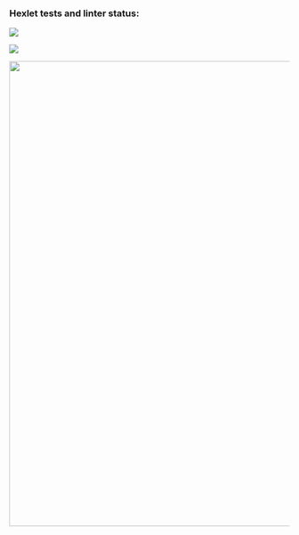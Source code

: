### Hexlet tests and linter status:
<a href="https://codeclimate.com/github/NeoVic2006/python-project-lvl1/maintainability"><img src="https://api.codeclimate.com/v1/badges/a99a88d28ad37a79dbf6/maintainability" /></a>

<a href="https://github.com/NeoVic2006/python-project-lvl1/workflows/main/badge.svg"><img src="https://github.com/NeoVic2006/python-project-lvl1/workflows/main/badge.svg" /></a>

<a href="https://asciinema.org/a/14"><img src="https://asciinema.org/a/14.png" width="836"/></a>


